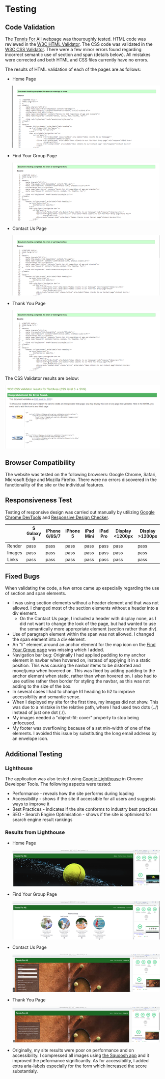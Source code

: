 # Testing

## Code Validation

The [Tennis For All](https://lucia2007.github.io/tennis-for-all/index.html) webpage was thouroughly tested. HTML code was reviewed in the [W3C HTML Validator](https://validator.w3.org). The CSS code was validated in the [W3C CSS Validator](https://jigsaw.w3.org/css-validator/). There were a few minor errors found regarding incorrect semantic use of section and span (details below). All mistakes were corrected and both HTML and CSS files currently have no errors.

The results of HTML validation of each of the pages are as follows:

* Home Page

  ![W3C Validator test result](readme-images/index_page_no_errors.png)

* Find Your Group Page

  ![W3C Validator test result](readme-images/group_page_no_errors.png)

* Contact Us Page

  ![W3C Validator test result](readme-images/contact_page_no_errors.png)

* Thank You Page

  ![W3C Validator test result](readme-images/thanks_page_no_errors.png)

The CSS Validator results are below:

![W3C CSS Validator result](readme-images/css_validation_no_errors.png)

## Browser Compatibility

The website was tested on the following browsers: Google Chrome, Safari, Microsoft Edge and Mozilla Firefox. There were no errors discovered in the functionality of the site or the individual features.

## Responsiveness Test

Testing of responsive design was carried out manually by utilizing [Google Chrome DevTools](https://developer.chrome.com/docs/devtools) and [Responsive Design Checker](https://www.responsivedesignchecker.com/).

|        | S Galaxy 5 | iPhone 6/6S/7| iPhone 5 | iPad Mini | iPad Pro | Display <1200px | Display >1200px |
|--------|------------|--------------|----------|-----------|----------|-----------------|-----------------|
| Render | pass       | pass         | pass     | pass      | pass     | pass            | pass            |
| Images | pass       | pass         | pass     | pass      | pass     | pass            | pass            |
| Links  | pass       | pass         | pass     | pass      | pass     | pass            | pass            |


## Fixed Bugs

When validating the code, a few erros came up especially regarding the use of section and span elements. 
* I was using section elements without a header element and that was not allowed. I changed most of the section elements without a header into a div element. 
    * On the Contact Us page, I included a header with display none, as I did not want to change the look of the page, but had wanted to use the semantically more appropriate element (section rather than div). 
* Use of paragraph element within the span was not allowed. I changed the span element into a div element.
* An "li" element around an anchor element for the map icon on the [Find Your Group page](group.html) was missing which I added.
* Navigation bar bug: Originally I had applied padding to my anchor element in navbar when hovered on, instead of applying it in a static position. This was causing the navbar items to be distorted and move/jump when hovered on. This was fixed by adding padding to the anchor element when static, rather than when hovered on. I also had to use outline rather then border for styling the navbar, as this was not adding to the size of the box.
* In several cases I had to change h1 heading to h2 to improve accessibility and semantic sense.
* When I deployed my site for the first time, my images did not show. This was due to a mistake in the relative path, where I had used two dots (../) instead of just one dot (./).
* My images needed a "object-fit: cover" property to stop being unfocused.
* My footer was overflowing because of a set min-width of one of the elements. I avoided this issue by substituting the long email address by an envelope icon.

## Additional Testing

### Lighthouse
The application was also tested using [Google Lighthouse](https://developers.google.com/web/tools/lighthouse) in Chrome Developer Tools. The following aspects were tested:

* Performance - reveals how the site performs during loading
* Accessibility - shows if the site if accessible for all users and suggests ways to improve it
* Best Practices - indicates if the site conforms to industry best practices
* SEO - Search Engine Optimisation - shows if the site is optimised for search engine result rankings


### Results from Lighthouse 

* Home Page

  ![Lighthouse test result](readme-images/home_lighthouse.png)

* Find Your Group Page

  ![Lighthouse test result](readme-images/group_lighthouse.png)

* Contact Us Page

  ![Lighthouse test result](readme-images/contact_lighthouse.png)

* Thank You Page

  ![Lighthouse test result](readme-images/thanks_lighthouse.png)


* Originally, my site results were poor on performance and on accessibility. I compressed all images using [the Squoosh app](https://squoosh.app/) and it improved the peformance significantly. As for accessibility, I added extra aria-labels especially for the form which increased the score substantialy.